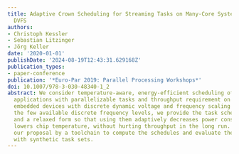 ```yaml
---
title: Adaptive Crown Scheduling for Streaming Tasks on Many-Core Systems with Discrete
  DVFS
authors:
- Christoph Kessler
- Sebastian Litzinger
- Jörg Keller
date: '2020-01-01'
publishDate: '2024-08-19T12:43:31.629168Z'
publication_types:
- paper-conference
publication: '*Euro-Par 2019: Parallel Processing Workshops*'
doi: 10.1007/978-3-030-48340-1_2
abstract: We consider temperature-aware, energy-efficient scheduling of streaming
  applications with parallelizable tasks and throughput requirement on multi-/many-core
  embedded devices with discrete dynamic voltage and frequency scaling (DVFS). Given
  the few available discrete frequency levels, we provide the task schedule in a conservative
  and a relaxed form so that using them adaptively decreases power consumption, i.e.
  lowers chip temperature, without hurting throughput in the long run. We support
  our proposal by a toolchain to compute the schedules and evaluate the power reduction
  with synthetic task sets.
---
```

